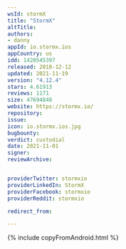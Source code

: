 ```yaml
---
wsId: stormX
title: "StormX"
altTitle: 
authors:
- danny
appId: io.stormx.ios
appCountry: us
idd: 1420545397
released: 2018-12-12
updated: 2021-11-19
version: "4.12.4"
stars: 4.61913
reviews: 1171
size: 47694848
website: https://stormx.io/
repository: 
issue: 
icon: io.stormx.ios.jpg
bugbounty: 
verdict: custodial
date: 2021-11-01
signer: 
reviewArchive:


providerTwitter: stormxio
providerLinkedIn: StormX
providerFacebook: stormxio
providerReddit: stormxio

redirect_from:

---
```


{% include copyFromAndroid.html %}
